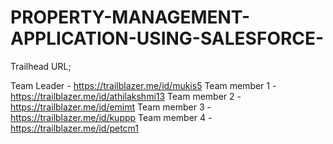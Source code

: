 # PROPERTY-MANAGEMENT-APPLICATION-USING-SALESFORCE-

Trailhead URL;

Team Leader   - https://trailblazer.me/id/mukis5
Team member 1 -https://trailblazer.me/id/athilakshmi13
Team member 2 -https://trailblazer.me/id/emimt
Team member 3 -https://trailblazer.me/id/kuppp
Team member 4 -https://trailblazer.me/id/petcm1
